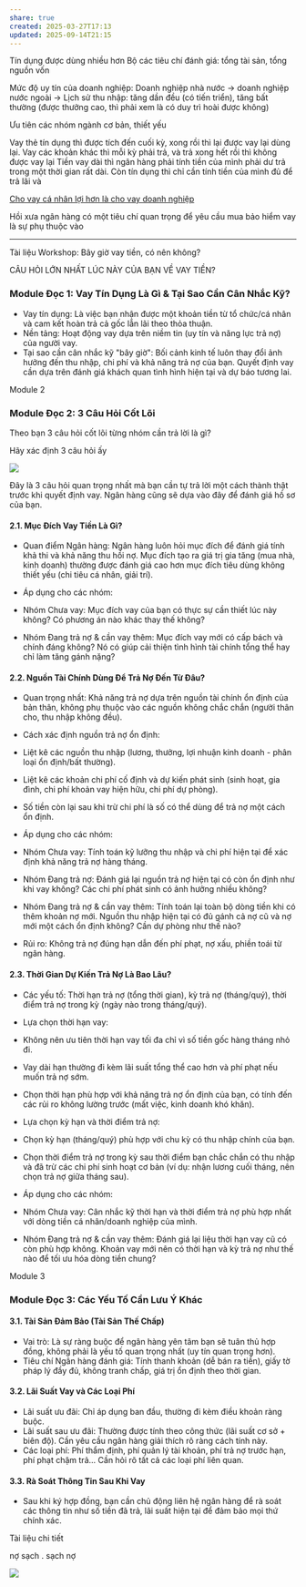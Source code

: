 ```yaml
---
share: true
created: 2025-03-27T17:13
updated: 2025-09-14T21:15
---
```

Tín dụng được dùng nhiều hơn 
Bộ các tiêu chí đánh giá: tổng tài sản, tổng nguồn vốn

Mức độ uy tín của doanh nghiệp: Doanh nghiệp nhà nước → doanh nghiệp nước ngoài → 
Lịch sử thu nhập: tăng dần đều (có tiến triển), tăng bất thường (được thưởng cao, thì phải xem là có duy trì hoài được không)

Ưu tiên các nhóm ngành cơ bản, thiết yếu

Vay thẻ tín dụng thì được tích đến cuối kỳ, xong rồi thì lại được vay lại dùng lại. Vay các khoản khác thì mỗi kỳ phải trả, và trả xong hết rồi thì không được vay lại
Tiền vay dài thì ngân hàng phải tính tiền của mình phải dư trả trong một thời gian rất dài. Còn tín dụng thì chỉ cần tính tiền của mình đủ để trả lãi và 

[Cho vay cá nhân lợi hơn là cho vay doanh nghiệp](../../../%E2%9A%A1Hi%E1%BB%83u%20bi%E1%BA%BFt%20s%C3%A2u/T%E1%BB%95%20ch%E1%BB%A9c%20t%C3%A0i%20ch%C3%ADnh/T%E1%BB%95%20ch%E1%BB%A9c%20t%C3%ADn%20d%E1%BB%A5ng/Ng%C3%A2n%20h%C3%A0ng,%20%C4%91i%E1%BB%83m%20t%C3%ADn%20d%E1%BB%A5ng/Cho%20vay%20c%C3%A1%20nh%C3%A2n%20l%E1%BB%A3i%20h%C6%A1n%20l%C3%A0%20cho%20vay%20doanh%20nghi%E1%BB%87p.md)

Hồi xưa ngân hàng có một tiêu chí quan trọng để yêu cầu mua bảo hiểm vay là sự phụ thuộc vào 


---

Tài liệu Workshop: Bây giờ vay tiền, có nên không?

CÂU HỎI LỚN NHẤT LÚC NÀY CỦA BẠN VỀ VAY TIỀN?

### Module Đọc 1: Vay Tín Dụng Là Gì & Tại Sao Cần Cân Nhắc Kỹ?

- Vay tín dụng: Là việc bạn nhận được một khoản tiền từ tổ chức/cá nhân và cam kết hoàn trả cả gốc lẫn lãi theo thỏa thuận.
- Nền tảng: Hoạt động vay dựa trên niềm tin (uy tín và năng lực trả nợ) của người vay.
- Tại sao cần cân nhắc kỹ "bây giờ": Bối cảnh kinh tế luôn thay đổi ảnh hưởng đến thu nhập, chi phí và khả năng trả nợ của bạn. Quyết định vay cần dựa trên đánh giá khách quan tình hình hiện tại và dự báo tương lai.

Module 2

### Module Đọc 2: 3 Câu Hỏi Cốt Lõi

Theo bạn 3 câu hỏi cốt lõi từng nhóm cần trả lời là gì?

Hãy xác định 3 câu hỏi ấy

![](https://lh7-rt.googleusercontent.com/docsz/AD_4nXcB59_6cljCnOSfH4auDqwJnj5Qc-Fu1DrK6z8w1L_2IqDF6GLyDuLMPHb77jv-OM3A9EmQBkp-pT-SWpcH0jL495t8ACp_q6YvVYkzI1kLcMS7J886jbZO_F6Af0SLVy4bgII1=s800?key=H7TuBy-JP0Q4bra7qhZLQA)

Đây là 3 câu hỏi quan trọng nhất mà bạn cần tự trả lời một cách thành thật trước khi quyết định vay. Ngân hàng cũng sẽ dựa vào đây để đánh giá hồ sơ của bạn.

#### 2.1. Mục Đích Vay Tiền Là Gì?

- Quan điểm Ngân hàng: Ngân hàng luôn hỏi mục đích để đánh giá tính khả thi và khả năng thu hồi nợ. Mục đích tạo ra giá trị gia tăng (mua nhà, kinh doanh) thường được đánh giá cao hơn mục đích tiêu dùng không thiết yếu (chi tiêu cá nhân, giải trí).
- Áp dụng cho các nhóm:

- Nhóm Chưa vay: Mục đích vay của bạn có thực sự cần thiết lúc này không? Có phương án nào khác thay thế không?
- Nhóm Đang trả nợ & cần vay thêm: Mục đích vay mới có cấp bách và chính đáng không? Nó có giúp cải thiện tình hình tài chính tổng thể hay chỉ làm tăng gánh nặng?

#### 2.2. Nguồn Tài Chính Dùng Để Trả Nợ Đến Từ Đâu?

- Quan trọng nhất: Khả năng trả nợ dựa trên nguồn tài chính ổn định của bản thân, không phụ thuộc vào các nguồn không chắc chắn (người thân cho, thu nhập không đều).
- Cách xác định nguồn trả nợ ổn định:

- Liệt kê các nguồn thu nhập (lương, thưởng, lợi nhuận kinh doanh - phân loại ổn định/bất thường).
- Liệt kê các khoản chi phí cố định và dự kiến phát sinh (sinh hoạt, gia đình, chi phí khoản vay hiện hữu, chi phí dự phòng).
- Số tiền còn lại sau khi trừ chi phí là số có thể dùng để trả nợ một cách ổn định.

- Áp dụng cho các nhóm:

- Nhóm Chưa vay: Tính toán kỹ lưỡng thu nhập và chi phí hiện tại để xác định khả năng trả nợ hàng tháng.
- Nhóm Đang trả nợ: Đánh giá lại nguồn trả nợ hiện tại có còn ổn định như khi vay không? Các chi phí phát sinh có ảnh hưởng nhiều không?
- Nhóm Đang trả nợ & cần vay thêm: Tính toán lại toàn bộ dòng tiền khi có thêm khoản nợ mới. Nguồn thu nhập hiện tại có đủ gánh cả nợ cũ và nợ mới một cách ổn định không? Cần dự phòng như thế nào?

- Rủi ro: Không trả nợ đúng hạn dẫn đến phí phạt, nợ xấu, phiền toái từ ngân hàng.

#### 2.3. Thời Gian Dự Kiến Trả Nợ Là Bao Lâu?

- Các yếu tố: Thời hạn trả nợ (tổng thời gian), kỳ trả nợ (tháng/quý), thời điểm trả nợ trong kỳ (ngày nào trong tháng/quý).
- Lựa chọn thời hạn vay:

- Không nên ưu tiên thời hạn vay tối đa chỉ vì số tiền gốc hàng tháng nhỏ đi.
- Vay dài hạn thường đi kèm lãi suất tổng thể cao hơn và phí phạt nếu muốn trả nợ sớm.
- Chọn thời hạn phù hợp với khả năng trả nợ ổn định của bạn, có tính đến các rủi ro không lường trước (mất việc, kinh doanh khó khăn).

- Lựa chọn kỳ hạn và thời điểm trả nợ:

- Chọn kỳ hạn (tháng/quý) phù hợp với chu kỳ có thu nhập chính của bạn.
- Chọn thời điểm trả nợ trong kỳ sau thời điểm bạn chắc chắn có thu nhập và đã trừ các chi phí sinh hoạt cơ bản (ví dụ: nhận lương cuối tháng, nên chọn trả nợ giữa tháng sau).

- Áp dụng cho các nhóm:

- Nhóm Chưa vay: Cân nhắc kỹ thời hạn và thời điểm trả nợ phù hợp nhất với dòng tiền cá nhân/doanh nghiệp của mình.
- Nhóm Đang trả nợ & cần vay thêm: Đánh giá lại liệu thời hạn vay cũ có còn phù hợp không. Khoản vay mới nên có thời hạn và kỳ trả nợ như thế nào để tối ưu hóa dòng tiền chung?

Module 3

### Module Đọc 3: Các Yếu Tố Cần Lưu Ý Khác

#### 3.1. Tài Sản Đảm Bảo (Tài Sản Thế Chấp)

- Vai trò: Là sự ràng buộc để ngân hàng yên tâm bạn sẽ tuân thủ hợp đồng, không phải là yếu tố quan trọng nhất (uy tín quan trọng hơn).
- Tiêu chí Ngân hàng đánh giá: Tính thanh khoản (dễ bán ra tiền), giấy tờ pháp lý đầy đủ, không tranh chấp, giá trị ổn định theo thời gian.

#### 3.2. Lãi Suất Vay và Các Loại Phí

- Lãi suất ưu đãi: Chỉ áp dụng ban đầu, thường đi kèm điều khoản ràng buộc.
- Lãi suất sau ưu đãi: Thường được tính theo công thức (lãi suất cơ sở + biên độ). Cần yêu cầu ngân hàng giải thích rõ ràng cách tính này.
- Các loại phí: Phí thẩm định, phí quản lý tài khoản, phí trả nợ trước hạn, phí phạt chậm trả... Cần hỏi rõ tất cả các loại phí liên quan.

#### 3.3. Rà Soát Thông Tin Sau Khi Vay

- Sau khi ký hợp đồng, bạn cần chủ động liên hệ ngân hàng để rà soát các thông tin như số tiền đã trả, lãi suất hiện tại để đảm bảo mọi thứ chính xác.

Tài liệu chi tiết

nợ sạch . sạch nợ

![](https://lh7-rt.googleusercontent.com/docsz/AD_4nXeV7M4_UwANdLVG4kirvWGlEPLdDCLuZbm0iz9FMfub9crf-oY-3lmIRgz-sF_lHI4F_rl8YCz8_6ZjX0WcZjYU_GUUiLXVA73eTn_CkC8CtR4hHRzdVh43h0-Umyf36yIsWknr=s800?key=H7TuBy-JP0Q4bra7qhZLQA)

